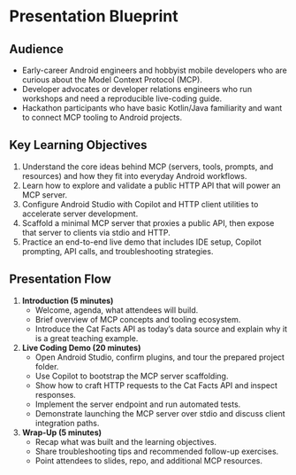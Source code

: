 # Presentation Blueprint

## Audience
- Early-career Android engineers and hobbyist mobile developers who are curious about the Model Context Protocol (MCP).
- Developer advocates or developer relations engineers who run workshops and need a reproducible live-coding guide.
- Hackathon participants who have basic Kotlin/Java familiarity and want to connect MCP tooling to Android projects.

## Key Learning Objectives
1. Understand the core ideas behind MCP (servers, tools, prompts, and resources) and how they fit into everyday Android workflows.
2. Learn how to explore and validate a public HTTP API that will power an MCP server.
3. Configure Android Studio with Copilot and HTTP client utilities to accelerate server development.
4. Scaffold a minimal MCP server that proxies a public API, then expose that server to clients via stdio and HTTP.
5. Practice an end-to-end live demo that includes IDE setup, Copilot prompting, API calls, and troubleshooting strategies.

## Presentation Flow
1. **Introduction (5 minutes)**
   - Welcome, agenda, what attendees will build.
   - Brief overview of MCP concepts and tooling ecosystem.
   - Introduce the Cat Facts API as today’s data source and explain why it is a great teaching example.
2. **Live Coding Demo (20 minutes)**
   - Open Android Studio, confirm plugins, and tour the prepared project folder.
   - Use Copilot to bootstrap the MCP server scaffolding.
   - Show how to craft HTTP requests to the Cat Facts API and inspect responses.
   - Implement the server endpoint and run automated tests.
   - Demonstrate launching the MCP server over stdio and discuss client integration paths.
3. **Wrap-Up (5 minutes)**
   - Recap what was built and the learning objectives.
   - Share troubleshooting tips and recommended follow-up exercises.
   - Point attendees to slides, repo, and additional MCP resources.
